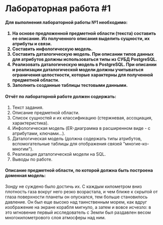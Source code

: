 <h1>Лабораторная работа #1</h1>
<h4>Для выполнения лабораторной работы №1 необходимо:<h4>
<ol>
  <li>На основе предложенной предметной области (текста) составить ее описание. Из полученного описания выделить сущности, их атрибуты и связи.</li>
  <li>Составить инфологическую модель.</li>
  <li>Составить даталогическую модель. При описании типов данных для атрибутов должны использоваться типы из СУБД PostgreSQL.</li>
  <li>Реализовать даталогическую модель в PostgreSQL. При описании и реализации даталогической модели должны учитываться ограничения целостности, которые характерны для полученной предметной области.</li>
  <li>Заполнить созданные таблицы тестовыми данными.</li>
</ol>

<h4>Отчёт по лабораторной работе должен содержать:</h4>
<ol>
  <li>Текст задания.</li>
  <li>Описание предметной области.</li>
  <li>Список сущностей и их классификацию (стержневая, ассоциация, характеристика).</li>
  <li>Инфологическая модель (ER-диаграмма в расширенном виде - с атрибутами, ключами...).</li>
  <li>Даталогическая модель (должна содержать типы атрибутов, вспомогательные таблицы для отображения связей "многие-ко-многим").</li>
  <li>Реализация даталогической модели на SQL.</li>
  <li>Выводы по работе.</li>
</ol>

<h4>Описание предметной области, по которой должна быть построена доменная модель:</h4>
Зонду не суждено было достичь их. С каждым километром вниз плотность газа вокруг него резко возрастала, и чем ближе к скрытой от глаза поверхности планеты он опускался, тем больше становилось давление. Он был еще высоко над таинственным морем, как вдруг изображение на экране корабля мигнуло, а затем и вовсе исчезло: в это мгновение первый исследователь с Земли был раздавлен весом многокилометрового слоя атмосферы над ним. 
